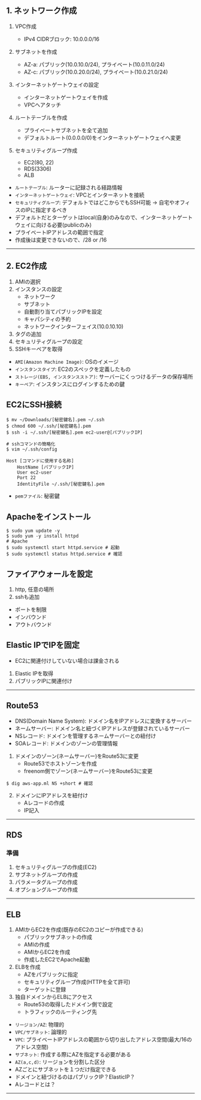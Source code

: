 ## 1. ネットワーク作成
1. VPC作成
    - IPv4 CIDRブロック: 10.0.0.0/16

2. サブネットを作成
    - AZ-a: パブリック(10.0.10.0/24), プライベート(10.0.11.0/24)
    - AZ-c: パブリック(10.0.20.0/24), プライベート(10.0.21.0/24)

3. インターネットゲートウェイの設定
    - インターネットゲートウェイを作成
    - VPCへアタッチ

4. ルートテーブルを作成
    - プライベートサブネットを全て追加
    - デフォルトルート(0.0.0.0/0)をインターネットゲートウェイへ変更

5. セキュリティグループ作成
    - EC2(80, 22)
    - RDS(3306)
    - ALB


* `ルートテーブル`: ルーターに記録される経路情報
* `インターネットゲートウェイ`: VPCとインターネットを接続
* `セキュリティグループ`: デフォルトではどこからでもSSH可能 -> 自宅やオフィスのIPに指定するべき
* デフォルトだとターゲットはlocal(自身)のみなので、インターネットゲートウェイに向ける必要(publicのみ)
* プライベートIPアドレスの範囲で指定
* 作成後は変更できないので、/28 or /16
-----------------------------------------------------------------------

## 2. EC2作成
1. AMIの選択
2. インスタンスの設定
    - ネットワーク
    - サブネット
    - 自動割り当てパブリックIPを設定
    - キャパシティの予約
    - ネットワークインターフェイス(10.0.10.10)
3. タグの追加
4. セキュリティグループの設定
5. SSHキーペアを取得

* `AMI(Amazon Machine Image)`: OSのイメージ
* `インスタンスタイプ`: EC2のスペックを定義したもの
* `ストレージ(EBS, インスタンスストア)`: サーバーにくっつけるデータの保存場所
* `キーペア`: インスタンスにログインするための鍵

## EC2にSSH接続
```sh:
$ mv ~/Downloads/[秘密鍵名].pem ~/.ssh
$ chmod 600 ~/.ssh/[秘密鍵名].pem
$ ssh -i ~/.ssh/[秘密鍵名].pem ec2-user@[パブリックIP]

# sshコマンドの簡略化
$ vim ~/.ssh/config

Host [コマンドに使用する名称]
    HostName [パブリックIP]
    User ec2-user
    Port 22
    IdentityFile ~/.ssh/[秘密鍵名].pem
```
* `pemファイル`: 秘密鍵

## Apacheをインストール
```sh:
$ sudo yum update -y
$ sudo yum -y install httpd
# Apache
$ sudo systemctl start httpd.service # 起動
$ sudo systemctl status httpd.service # 確認
```

## ファイアウォールを設定
1. http, 任意の場所
2. sshも追加

* ポートを制限
* インバウンド
* アウトバウンド

## Elastic IPでIPを固定
* EC2に関連付けしていない場合は課金される
1. Elastic IPを取得
2. パブリックIPに関連付け
-----------------------------------------------------------------------


## Route53
* DNS(Domain Name System): ドメイン名をIPアドレスに変換するサーバー
* ネームサーバー: ドメイン名と紐づくIPアドレスが登録されているサーバー
* NSレコード: ドメインを管理するネームサーバーとの紐付け
* SOAレコード: ドメインのゾーンの管理情報

1. ドメインのゾーン(ネームサーバー)をRoute53に変更
    - Route53でホストゾーンを作成
    - freenom側でゾーン(ネームサーバー)をRoute53に変更
```sh:
$ dig aws-app.ml NS +short # 確認
```
2. ドメインにIPアドレスを紐付け
    - Aレコードの作成
    - IP記入
-----------------------------------------------------------------------

## RDS
### 準備
1. セキュリティグループの作成(EC2)
2. サブネットグループの作成
3. パラメータグループの作成
4. オプショングループの作成
-----------------------------------------------------------------------

<!-- ## WordPressをインストール
- extrasライブラリ
- 先に7.4をインストールしておくと、php7.4に関連したphpライブラリをインストールしてくれる
```sh:
# Install php7.4
$ sudo amazon-linux-extras install -y php7.4
$ sudo yum install -y php phpmbstring
# Install wordpress
$ wget https://ja.wordpress.org/latest-ja.tar.gz
$ tar xzvf latest-ja.tar.gz
$ sudo cp -r wordpress/* /var/www/html
# ファイルの所有者をapacheに変更
$ sudo chown apache:apache /var/www/html/ -R
$ sudo systemctl restart httpd.service
-----------------------------------------------------------------------
``` -->


## ELB
1. AMIからEC2を作成(既存のEC2のコピーが作成できる)
    - パブリックサブネットの作成
    - AMIの作成
    - AMIからEC2を作成
    - 作成したEC2でApache起動
2. ELBを作成
    - AZをパブリックに指定
    - セキュリティグループ作成(HTTPを全て許可)
    - ターゲットに登録
3. 独自ドメインからELBにアクセス
    - Route53の取得したドメイン側で設定
    - トラフィックのルーティング先

* `リージョン/AZ`: 物理的
* `VPC/サブネット`: 論理的
* `VPC`: プライベートIPアドレスの範囲から切り出したアドレス空間(最大/16のアドレス空間)
* `サブネット`: 作成する際にAZを指定する必要がある
* `AZ(a,c,d)`: リージョンを分割した区分
* AZごとにサブネットを１つだけ指定できる
* ドメインと紐づけるのはパブリックIP？ElasticIP？
* Aレコードとは？
-----------------------------------------------------------------------
